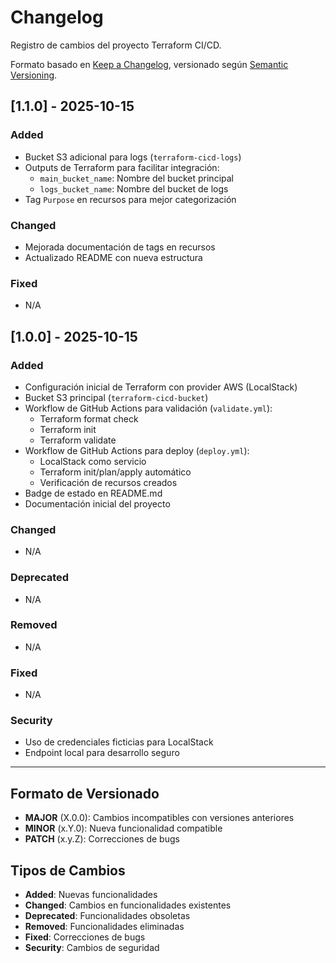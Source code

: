 # Changelog

Registro de cambios del proyecto Terraform CI/CD.

Formato basado en [Keep a Changelog](https://keepachangelog.com/es-ES/1.0.0/),
versionado según [Semantic Versioning](https://semver.org/lang/es/).

## [1.1.0] - 2025-10-15

### Added
- Bucket S3 adicional para logs (`terraform-cicd-logs`)
- Outputs de Terraform para facilitar integración:
  - `main_bucket_name`: Nombre del bucket principal
  - `logs_bucket_name`: Nombre del bucket de logs
- Tag `Purpose` en recursos para mejor categorización

### Changed
- Mejorada documentación de tags en recursos
- Actualizado README con nueva estructura

### Fixed
- N/A

## [1.0.0] - 2025-10-15

### Added
- Configuración inicial de Terraform con provider AWS (LocalStack)
- Bucket S3 principal (`terraform-cicd-bucket`)
- Workflow de GitHub Actions para validación (`validate.yml`):
  - Terraform format check
  - Terraform init
  - Terraform validate
- Workflow de GitHub Actions para deploy (`deploy.yml`):
  - LocalStack como servicio
  - Terraform init/plan/apply automático
  - Verificación de recursos creados
- Badge de estado en README.md
- Documentación inicial del proyecto

### Changed
- N/A

### Deprecated
- N/A

### Removed
- N/A

### Fixed
- N/A

### Security
- Uso de credenciales ficticias para LocalStack
- Endpoint local para desarrollo seguro

---

## Formato de Versionado

- **MAJOR** (X.0.0): Cambios incompatibles con versiones anteriores
- **MINOR** (x.Y.0): Nueva funcionalidad compatible
- **PATCH** (x.y.Z): Correcciones de bugs

## Tipos de Cambios

- **Added**: Nuevas funcionalidades
- **Changed**: Cambios en funcionalidades existentes
- **Deprecated**: Funcionalidades obsoletas
- **Removed**: Funcionalidades eliminadas
- **Fixed**: Correcciones de bugs
- **Security**: Cambios de seguridad
